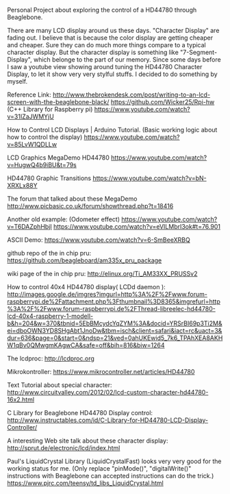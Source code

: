 Personal Project about exploring the control of a HD44780 through Beaglebone.

There are many LCD display around us these days. "Character Display" are fading out. I believe that is because the color display are getting cheaper and cheaper. Sure they can do much more things compare to a typical character display. But the character display is something like "7-Segment-Display", which belonge to the part of our memory. Since some days before I saw a youtube view showing around tuning the HD44780 Character Display, to let it show very very stylful stuffs. I decided to do something by myself.  

Reference Link:
http://www.thebrokendesk.com/post/writing-to-an-lcd-screen-with-the-beaglebone-black/
https://github.com/Wicker25/Rpi-hw (C++ Library for Raspberry pi)
https://www.youtube.com/watch?v=31IZaJWMYjU

How to Control LCD Displays | Arduino Tutorial. 
(Basic working logic about how to control the display)
https://www.youtube.com/watch?v=85LvW1QDLLw

LCD Graphics MegaDemo HD44780
https://www.youtube.com/watch?v=HugwQ4b9iBU&t=79s

HD44780 Graphic Transitions
https://www.youtube.com/watch?v=bN-XRXLx88Y

The forum that talked about these MegaDemo
http://www.picbasic.co.uk/forum/showthread.php?t=18416

Another old example: (Odometer effect)
https://www.youtube.com/watch?v=T6DAZphHbjI
https://www.youtube.com/watch?v=eVILMbrI3ok#t=76.901

ASCII Demo:
https://www.youtube.com/watch?v=6-SmBeeXRBQ

github repo of the in chip pru:
https://github.com/beagleboard/am335x_pru_package

wiki page of the in chip pru:
http://elinux.org/Ti_AM33XX_PRUSSv2

How to control 40x4 HD44780 display( LCDd daemon ):
http://images.google.de/imgres?imgurl=http%3A%2F%2Fwww.forum-raspberrypi.de%2Fattachment.php%3Fthumbnail%3D8365&imgrefurl=http%3A%2F%2Fwww.forum-raspberrypi.de%2FThread-libreelec-hd44780-lcd-40x4-raspberry-1-modell-b&h=204&w=370&tbnid=5EbBMcydcYqZYM%3A&docid=YRSrBI69p3Ti2M&ei=dboOWN3YD8SHgAbt1JnoDw&tbm=isch&client=safari&iact=rc&uact=3&dur=636&page=0&start=0&ndsp=21&ved=0ahUKEwid5_7k6_TPAhXEA8AKHW1qBv0QMwgmKAgwCA&safe=off&bih=816&biw=1264

The lcdproc:
http://lcdproc.org

Mikrokontroller:
https://www.mikrocontroller.net/articles/HD44780

Text Tutorial about special character:
http://www.circuitvalley.com/2012/02/lcd-custom-character-hd44780-16x2.html

C Library for Beaglebone HD44780 Display control:
http://www.instructables.com/id/C-Library-for-HD44780-LCD-Display-Controller/

A interesting Web site talk about these character display:
http://sprut.de/electronic/lcd/index.html

Paul's LiquidCrystal Library (LiquidCrystalFast) looks very very good for the working status for me. (Only replace "pinMode()", "digitalWrite()" instructions with Beaglebone can accepted instructions can do the trick.)
https://www.pjrc.com/teensy/td_libs_LiquidCrystal.html
